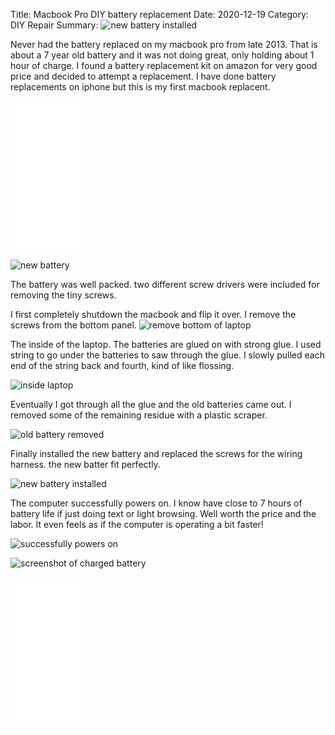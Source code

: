 Title: Macbook Pro DIY battery replacement
Date: 2020-12-19
Category: DIY Repair
Summary: ![new battery installed](https://api.pcloud.com/getpubthumb?code=XZAei8XZoJjELgqRGeXrjRR7aX2FVJRpQFPk&linkpassword=undefined&size=700x700&crop=0&type=auto)

Never had  the battery replaced on my macbook pro from late 2013.  That is about a 7 year old battery and it was not doing great, only holding about 1 hour of charge.  I found a  battery replacement kit on amazon for very good price and decided to attempt a replacement.  I have done battery replacements on iphone but this is my first macbook replacent.

<iframe style="width:120px;height:240px;" marginwidth="0" marginheight="0" scrolling="no" frameborder="0" src="//ws-na.amazon-adsystem.com/widgets/q?ServiceVersion=20070822&OneJS=1&Operation=GetAdHtml&MarketPlace=US&source=ac&ref=tf_til&ad_type=product_link&tracking_id=johnclcom-20&marketplace=amazon&amp;region=US&placement=B082XNR4F3&asins=B082XNR4F3&linkId=ba8d119c1b656321f7d6983a415f4e8e&show_border=true&link_opens_in_new_window=true&price_color=333333&title_color=0066c0&bg_color=ffffff">
    </iframe>

![new battery](https://api.pcloud.com/getpubthumb?code=XZpei8XZM1U8zLRnUPhPVq8rJWl8X88cCpmX&linkpassword=undefined&size=700x700&crop=0&type=auto)

The battery was well packed.  two different screw drivers were included for removing the tiny screws.

I first completely shutdown the macbook and flip it over.  I remove the screws from the bottom panel.
![remove bottom of laptop](https://api.pcloud.com/getpubthumb?code=XZbei8XZlFmB9Nac1EzpzDiHakEos4hjnHgV&linkpassword=undefined&size=700x700&crop=0&type=auto)

The inside of the laptop.  The batteries are glued on with strong glue.  I used string to go under the batteries to saw through the glue.  I slowly pulled each end of the string back and fourth, kind of like flossing.  

![inside laptop](https://api.pcloud.com/getpubthumb?code=XZ1ei8XZgcAKhME9JvY4Yn0iDIjAy7ngNcKk&linkpassword=undefined&size=700x700&crop=0&type=auto)

Eventually I got through all the glue and the old batteries came out.  I removed some of the remaining residue with a plastic scraper.

![old battery removed](https://api.pcloud.com/getpubthumb?code=XZKei8XZj4WjOHvhRoVKJktr54Ys00DLkT57&linkpassword=undefined&size=700x700&crop=0&type=auto)

Finally installed the new battery and replaced the screws for the wiring harness.   the new batter fit perfectly.

![new battery installed](https://api.pcloud.com/getpubthumb?code=XZAei8XZoJjELgqRGeXrjRR7aX2FVJRpQFPk&linkpassword=undefined&size=700x700&crop=0&type=auto)

The computer successfully powers on.  I know have close to 7 hours of battery life if just doing text or light browsing.  Well worth the price and the labor.  It even feels as if the computer is operating a bit faster!

![successfully powers on](https://api.pcloud.com/getpubthumb?code=XZJni8XZ2tGoPd243sLTYADN0svvHV2xgbiy&linkpassword=undefined&size=700x700&crop=0&type=auto)

![screenshot of charged battery]()

<iframe style="width:120px;height:240px;" marginwidth="0" marginheight="0" scrolling="no" frameborder="0" src="//ws-na.amazon-adsystem.com/widgets/q?ServiceVersion=20070822&OneJS=1&Operation=GetAdHtml&MarketPlace=US&source=ac&ref=tf_til&ad_type=product_link&tracking_id=johnclcom-20&marketplace=amazon&amp;region=US&placement=B082XNR4F3&asins=B082XNR4F3&linkId=ba8d119c1b656321f7d6983a415f4e8e&show_border=true&link_opens_in_new_window=true&price_color=333333&title_color=0066c0&bg_color=ffffff">
    </iframe>